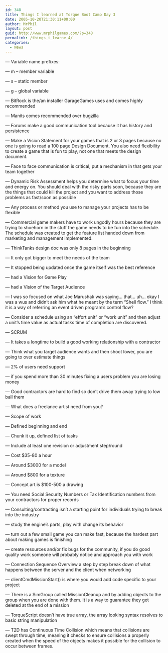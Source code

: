 ```yaml
---
id: 348
title: Things I learned at Torque Boot Camp Day 3
date: 2005-10-20T21:30:11+00:00
author: MrPhil
layout: post
guid: http://www.mrphilgames.com/?p=348
permalink: /things_i_learne_4/
categories:
  - News
---
```

&#8212; Variable name prefixes:
  
&#8212; m &#8211; member variable
  
&#8212; s &#8211; static member
  
&#8212; g &#8211; global variable
  
&#8212; BitRock is the/an installer GarageGames uses and comes highly recommended
  
&#8212; Manits comes recommended over bugzilla
  
&#8212; Forums make a good communication tool because it has history and persistence
  
&#8212; Make a Vision Statement for your games that is 2 or 3 pages because no one is going to read a 100 page Design Document. You also need flexibility to create a game that is fun to play, not one that meets the design document.
  
&#8212; Face to face communication is critical, put a mechanism in that gets your team together
  
&#8212; Dynamic Risk Assessment helps you determine what to focus your time and energy on. You should deal with the risky parts soon, because they are the things that could kill the project and you want to address those problems as fast/soon as possible
  
&#8212; Any process or method you use to manage your projects has to be flexible
  
&#8212; Commercial game makers have to work ungodly hours because they are trying to shoehorn in the stuff the game needs to be fun into the schedule. The schedule was created to get the feature list handed down from marketing and management implemented.
  
&#8212; ThinkTanks design doc was only 8 pages in the beginning
  
&#8212; It only got bigger to meet the needs of the team
  
&#8212; It stopped being updated once the game itself was the best reference
  
&#8212; had a Vision for Game Play
  
&#8212; had a Vision of the Target Audience
  
&#8212; I was so focused on what Joe Marushak was saying&#8230; that&#8230; uh&#8230; okay I was a wus and didn&#8217;t ask him what he meant by the term &#8220;Shell flow.&#8221; I think it is a way of referring an event driven program&#8217;s control flow?
  
&#8212; Consider a schedule using an &#8220;effort unit&#8221; or &#8220;work unit&#8221; and then adjust a unit&#8217;s time value as actual tasks time of completion are discovered.
  
&#8212; SCRUM
  
&#8212; It takes a longtime to build a good working relationship with a contractor
  
&#8212; Think what you target audience wants and then shoot lower, you are going to over estimate things
  
&#8212; 2% of users need support
  
&#8212; if you spend more than 30 minutes fixing a users problem you are losing money
  
&#8212; Good contractors are hard to find so don&#8217;t drive them away trying to low ball them
  
&#8212; What does a freelance artist need from you?
  
&#8212; Scope of work
  
&#8212; Defined beginning and end
  
&#8212; Chunk it up, defined list of tasks
  
&#8212; Include at least one revision or adjustment step/round
  
&#8212; Cost $35-80 a hour
  
&#8212; Around $3000 for a model
  
&#8212; Around $800 for a texture
  
&#8212; Concept art is $100-500 a drawing
  
&#8212; You need Social Security Numbers or Tax Identification numbers from your contractors for proper records
  
&#8212; Consulting/contracting isn&#8217;t a starting point for individuals trying to break into the industry
  
&#8212; study the engine&#8217;s parts, play with change its behavior
  
&#8212; turn out a few small game you can make fast, because the hardest part about making games is finishing
  
&#8212; create resources and/or fix bugs for the community, if you do good quality work someone will probably notice and approach you with work
  
&#8212; Connection Sequence Overview a step by step break down of what happens between the server and the client when networking
  
&#8212; clientCmdMissionStart() is where you would add code specific to your project
  
&#8212; There is a SimGroup called MissionCleanup and by adding objects to the group when you are done with them. It is a way to guarantee they get deleted at the end of a mission
  
&#8212; TorqueScript doesn&#8217;t have true array, the array looking syntax resolves to basic string manipulation
  
&#8212; T2D has Continuous Time Collision which means that collisions are swept through time, meaning it checks to ensure collisions a properly created when the speed of the objects makes it possible for the collision to occur between frames.